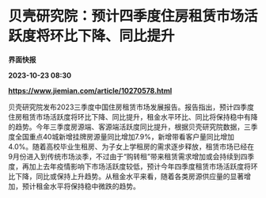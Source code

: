 # 贝壳研究院：预计四季度住房租赁市场活跃度将环比下降、同比提升
**界面快报**

**2023-10-23 08:30**

**https://www.jiemian.com/article/10270578.html**

贝壳研究院发布2023三季度中国住房租赁市场发展报告。报告指出，预计四季度住房租赁市场活跃度将环比下降、同比提升，租金水平环比、同比将保持稳中有降的趋势。今年三季度房源端、客源端活跃度同比提升，根据贝壳研究院数据，三季度全国重点40城新增挂牌房源量同比增加7.9%，新增带看客户量同比增加4.0%。随着高校毕业生租房、为子女上学租房的需求逐步释放，租赁市场已经在9月份进入到传统市场淡季，不过由于“购转租”带来租赁需求增加或会持续到四季度，再加上去年疫情影响下市场活跃度较低，预计今年四季度租赁市场活跃度将环比下降，同比或保持上升趋势。从租金水平来看，随着各类房源供应量的显著增加，预计租金水平将保持稳中微跌的趋势。